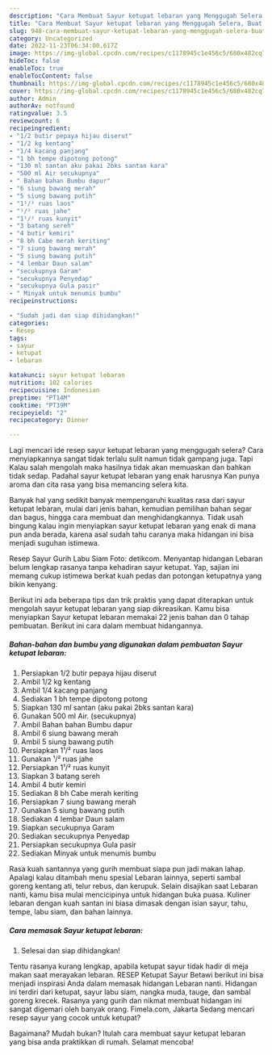 ```yaml
---
description: "Cara Membuat Sayur ketupat lebaran yang Menggugah Selera, Buat Buka Puasa}"
title: "Cara Membuat Sayur ketupat lebaran yang Menggugah Selera, Buat Buka Puasa}"
slug: 948-cara-membuat-sayur-ketupat-lebaran-yang-menggugah-selera-buat-buka-puasa
category: Uncategorized
date: 2022-11-23T06:34:00.617Z
image: https://img-global.cpcdn.com/recipes/c1178945c1e456c5/680x482cq70/sayur-ketupat-lebaran-foto-resep-utama.jpg
hideToc: false
enableToc: true
enableTocContent: false
thumbnail: https://img-global.cpcdn.com/recipes/c1178945c1e456c5/680x482cq70/sayur-ketupat-lebaran-foto-resep-utama.jpg
cover: https://img-global.cpcdn.com/recipes/c1178945c1e456c5/680x482cq70/sayur-ketupat-lebaran-foto-resep-utama.jpg
author: Admin
authorAv: notfound
ratingvalue: 3.5
reviewcount: 6
recipeingredient:
- "1/2 butir pepaya hijau diserut"
- "1/2 kg kentang"
- "1/4 kacang panjang"
- "1 bh tempe dipotong potong"
- "130 ml santan aku pakai 2bks santan kara"
- "500 ml Air secukupnya"
- " Bahan bahan Bumbu dapur"
- "6 siung bawang merah"
- "5 siung bawang putih"
- "1¹/² ruas laos"
- "¹/² ruas jahe"
- "1¹/² ruas kunyit"
- "3 batang sereh"
- "4 butir kemiri"
- "8 bh Cabe merah keriting"
- "7 siung bawang merah"
- "5 siung bawang putih"
- "4 lembar Daun salam"
- "secukupnya Garam"
- "secukupnya Penyedap"
- "secukupnya Gula pasir"
- " Minyak untuk menumis bumbu"
recipeinstructions:

- "Sudah jadi dan siap dihidangkan!"
categories:
- Resep
tags:
- sayur
- ketupat
- lebaran

katakunci: sayur ketupat lebaran 
nutrition: 102 calories
recipecuisine: Indonesian
preptime: "PT14M"
cooktime: "PT39M"
recipeyield: "2"
recipecategory: Dinner

---
```



Lagi mencari ide resep sayur ketupat lebaran yang menggugah selera? Cara menyiapkannya sangat tidak terlalu sulit namun tidak gampang juga. Tapi Kalau salah mengolah maka hasilnya tidak akan memuaskan dan bahkan tidak sedap. Padahal sayur ketupat lebaran yang enak harusnya Kan punya aroma dan cita rasa yang bisa memancing selera kita.


Banyak hal yang sedikit banyak mempengaruhi kualitas rasa dari sayur ketupat lebaran, mulai dari jenis bahan, kemudian pemilihan bahan segar dan bagus, hingga cara membuat dan menghidangkannya. Tidak usah bingung kalau ingin menyiapkan sayur ketupat lebaran yang enak di mana pun anda berada, karena asal sudah tahu caranya maka hidangan ini bisa menjadi suguhan istimewa.

Resep Sayur Gurih Labu Siam Foto: detikcom. Menyantap hidangan Lebaran belum lengkap rasanya tanpa kehadiran sayur ketupat. Yap, sajian ini memang cukup istimewa berkat kuah pedas dan potongan ketupatnya yang bikin kenyang.


Berikut ini ada beberapa tips dan trik praktis yang dapat diterapkan untuk mengolah sayur ketupat lebaran yang siap dikreasikan. Kamu bisa menyiapkan Sayur ketupat lebaran memakai 22 jenis bahan dan 0 tahap pembuatan. Berikut ini cara dalam membuat hidangannya.

<!--inarticleads1-->

##### Bahan-bahan dan bumbu yang digunakan dalam pembuatan Sayur ketupat lebaran:

1. Persiapkan 1/2 butir pepaya hijau diserut
1. Ambil 1/2 kg kentang
1. Ambil 1/4 kacang panjang
1. Sediakan 1 bh tempe dipotong potong
1. Siapkan 130 ml santan (aku pakai 2bks santan kara)
1. Gunakan 500 ml Air. (secukupnya)
1. Ambil  Bahan bahan Bumbu dapur
1. Ambil 6 siung bawang merah
1. Ambil 5 siung bawang putih
1. Persiapkan 1¹/² ruas laos
1. Gunakan ¹/² ruas jahe
1. Persiapkan 1¹/² ruas kunyit
1. Siapkan 3 batang sereh
1. Ambil 4 butir kemiri
1. Sediakan 8 bh Cabe merah keriting
1. Persiapkan 7 siung bawang merah
1. Gunakan 5 siung bawang putih
1. Sediakan 4 lembar Daun salam
1. Siapkan secukupnya Garam
1. Sediakan secukupnya Penyedap
1. Persiapkan secukupnya Gula pasir
1. Sediakan  Minyak untuk menumis bumbu


Rasa kuah santannya yang gurih membuat siapa pun jadi makan lahap. Apalagi kalau ditambah menu spesial Lebaran lainnya, seperti sambal goreng kentang ati, telur rebus, dan kerupuk. Selain disajikan saat Lebaran nanti, kamu bisa mulai mencicipinya untuk hidangan buka puasa. Kuliner lebaran dengan kuah santan ini biasa dimasak dengan isian sayur, tahu, tempe, labu siam, dan bahan lainnya. 

<!--inarticleads2-->

##### Cara memasak Sayur ketupat lebaran:


1. Selesai dan siap dihidangkan!

Tentu rasanya kurang lengkap, apabila ketupat sayur tidak hadir di meja makan saat merayakan lebaran. RESEP Ketupat Sayur Betawi berikut ini bisa menjadi inspirasi Anda dalam memasak hidangan Lebaran nanti. Hidangan ini terdiri dari ketupat, sayur labu siam, nangka muda, tauge, dan sambal goreng krecek. Rasanya yang gurih dan nikmat membuat hidangan ini sangat digemari oleh banyak orang. Fimela.com, Jakarta Sedang mencari resep sayur yang cocok untuk ketupat? 

Bagaimana? Mudah bukan? Itulah cara membuat sayur ketupat lebaran yang bisa anda praktikkan di rumah. Selamat mencoba!
